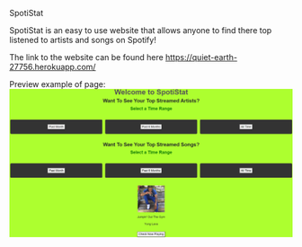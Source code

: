SpotiStat

SpotiStat is an easy to use website that allows anyone to find there top listened to artists and songs on Spotify!

The link to the website can be found here https://quiet-earth-27756.herokuapp.com/

Preview example of page:
![alt text](https://github.com/MatthewCurtis4/SpotiStat/blob/master/express/preview.png)
